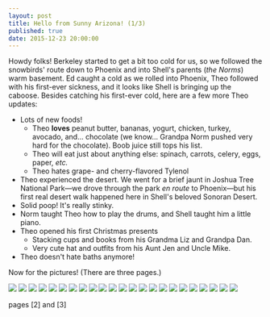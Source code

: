 ```yaml
---
layout: post
title: Hello from Sunny Arizona! (1/3)
published: true
date: 2015-12-23 20:00:00
---
```


Howdy folks! Berkeley started to get a bit too cold for us, so we followed the snowbirds' route down to Phoenix and into Shell's parents (*the Norms*) warm basement. Ed caught a cold as we rolled into Phoenix, Theo followed with his first-ever sickness, and it looks like Shell is bringing up the caboose. Besides catching his first-ever cold, here are a few more Theo updates:

- Lots of new foods!
  - Theo **loves** peanut butter, bananas, yogurt, chicken, turkey, avocado, and... chocolate (we know... Grandpa Norm pushed very hard for the chocolate). Boob juice still tops his list.
  - Theo will eat just about anything else: spinach, carrots, celery, eggs, paper, *etc.*
  - Theo hates grape- and cherry-flavored Tylenol
- Theo experienced the desert. We went for a brief jaunt in Joshua Tree National Park—we drove through the park *en route* to Phoenix—but his first real desert walk happened here in Shell's beloved Sonoran Desert.
- Solid poop! It's really stinky.
- Norm taught Theo how to play the drums, and Shell taught him a little piano.
- Theo opened his first Christmas presents
  - Stacking cups and books from his Grandma Liz and Grandpa Dan.
  - Very cute hat and outfits from his Aunt Jen and Uncle Mike.
- Theo doesn't hate baths anymore!

Now for the pictures! (There are three pages.)

![](https://dl.dropboxusercontent.com/u/72656879/Theo/Sets18and19Favorites/DSCF10182.jpg)
![](https://dl.dropboxusercontent.com/u/72656879/Theo/Sets18and19Favorites/DSCF10190.jpg)
![](https://dl.dropboxusercontent.com/u/72656879/Theo/Sets18and19Favorites/DSCF10206.jpg)
![](https://dl.dropboxusercontent.com/u/72656879/Theo/Sets18and19Favorites/DSCF10215.jpg)
![](https://dl.dropboxusercontent.com/u/72656879/Theo/Sets18and19Favorites/DSCF10226.jpg)
![](https://dl.dropboxusercontent.com/u/72656879/Theo/Sets18and19Favorites/DSCF10231.jpg)
![](https://dl.dropboxusercontent.com/u/72656879/Theo/Sets18and19Favorites/DSCF10246.jpg)
![](https://dl.dropboxusercontent.com/u/72656879/Theo/Sets18and19Favorites/DSCF10254.jpg)
![](https://dl.dropboxusercontent.com/u/72656879/Theo/Sets18and19Favorites/DSCF10262.jpg)
![](https://dl.dropboxusercontent.com/u/72656879/Theo/Sets18and19Favorites/DSCF10264.jpg)
![](https://dl.dropboxusercontent.com/u/72656879/Theo/Sets18and19Favorites/DSCF10277.jpg)
![](https://dl.dropboxusercontent.com/u/72656879/Theo/Sets18and19Favorites/DSCF10285.jpg)
![](https://dl.dropboxusercontent.com/u/72656879/Theo/Sets18and19Favorites/DSCF10286.jpg)
![](https://dl.dropboxusercontent.com/u/72656879/Theo/Sets18and19Favorites/DSCF10289.jpg)
![](https://dl.dropboxusercontent.com/u/72656879/Theo/Sets18and19Favorites/DSCF10305.jpg)
![](https://dl.dropboxusercontent.com/u/72656879/Theo/Sets18and19Favorites/DSCF10327.jpg)
![](https://dl.dropboxusercontent.com/u/72656879/Theo/Sets18and19Favorites/DSCF10334.jpg)
![](https://dl.dropboxusercontent.com/u/72656879/Theo/Sets18and19Favorites/DSCF10336.jpg)
![](https://dl.dropboxusercontent.com/u/72656879/Theo/Sets18and19Favorites/DSCF10345.jpg)
![](https://dl.dropboxusercontent.com/u/72656879/Theo/Sets18and19Favorites/DSCF10351.jpg)
![](https://dl.dropboxusercontent.com/u/72656879/Theo/Sets18and19Favorites/DSCF10359.jpg)
![](https://dl.dropboxusercontent.com/u/72656879/Theo/Sets18and19Favorites/DSCF10388.jpg)
![](https://dl.dropboxusercontent.com/u/72656879/Theo/Sets18and19Favorites/DSCF10397.jpg)

pages [2] and [3]

